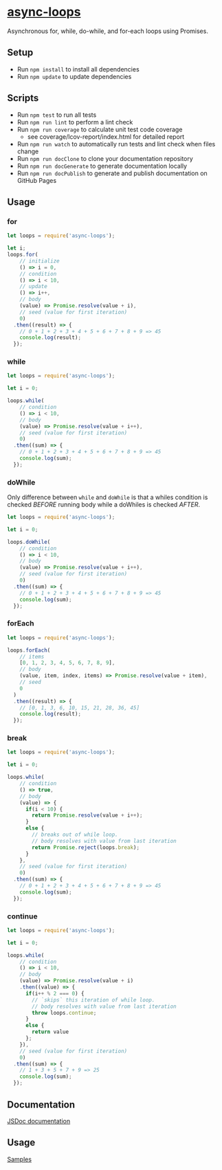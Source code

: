 # [async-loops](https://github.com/h2oboi89/async-loops)

Asynchronous for, while, do-while, and for-each loops using Promises.

## Setup
- Run `npm install` to install all dependencies
- Run `npm update` to update dependencies

## Scripts
- Run `npm test` to run all tests
- Run `npm run lint` to perform a lint check
- Run `npm run coverage` to calculate unit test code coverage
   - see coverage/lcov-report/index.html for detailed report
- Run `npm run watch` to automatically run tests and lint check when files change
- Run `npm run docClone` to clone your documentation repository
- Run `npm run docGenerate` to generate documentation locally
- Run `npm run docPublish` to generate and publish documentation on GitHub Pages

## Usage

### for

```js
let loops = require('async-loops');

let i;
loops.for(
    // initialize
    () => i = 0,
    // condition
    () => i < 10,
    // update
    () => i++,
    // body
    (value) => Promise.resolve(value + i),
    // seed (value for first iteration)
    0)
  .then((result) => {
    // 0 + 1 + 2 + 3 + 4 + 5 + 6 + 7 + 8 + 9 => 45
    console.log(result);
  });
```

### while

```js
let loops = require('async-loops');

let i = 0;

loops.while(
    // condition
    () => i < 10,
    // body
    (value) => Promise.resolve(value + i++),
    // seed (value for first iteration)
    0)
  .then((sum) => {
    // 0 + 1 + 2 + 3 + 4 + 5 + 6 + 7 + 8 + 9 => 45
    console.log(sum);
  });
```

### doWhile
Only difference between `while` and `doWhile` is that a whiles condition is
checked *BEFORE* running body while a doWhiles is checked *AFTER*.


```js
let loops = require('async-loops');

let i = 0;

loops.doWhile(
    // condition
    () => i < 10,
    // body
    (value) => Promise.resolve(value + i++),
    // seed (value for first iteration)
    0)
  .then((sum) => {
    // 0 + 1 + 2 + 3 + 4 + 5 + 6 + 7 + 8 + 9 => 45
    console.log(sum);
  });
```

### forEach

```js
let loops = require('async-loops');

loops.forEach(
    // items
    [0, 1, 2, 3, 4, 5, 6, 7, 8, 9],
    // body
    (value, item, index, items) => Promise.resolve(value + item),
    // seed
    0
  )
  .then((result) => {
    // [0, 1, 3, 6, 10, 15, 21, 28, 36, 45]
    console.log(result);
  });
```

### break

```js
let loops = require('async-loops');

let i = 0;

loops.while(
    // condition
    () => true,
    // body
    (value) => {
      if(i < 10) {
        return Promise.resolve(value + i++);
      }
      else {
        // breaks out of while loop.
        // body resolves with value from last iteration
        return Promise.reject(loops.break);
      }
    },
    // seed (value for first iteration)
    0)
  .then((sum) => {
    // 0 + 1 + 2 + 3 + 4 + 5 + 6 + 7 + 8 + 9 => 45
    console.log(sum);
  });
```

### continue

```js
let loops = require('async-loops');

let i = 0;

loops.while(
    // condition
    () => i < 10,
    // body
    (value) => Promise.resolve(value + i)
    .then((value) => {
      if(i++ % 2 === 0) {
        // `skips` this iteration of while loop.
        // body resolves with value from last iteration
        throw loops.continue;
      }
      else {
        return value
      };
    }),
    // seed (value for first iteration)
    0)
  .then((sum) => {
    // 1 + 3 + 5 + 7 + 9 => 25
    console.log(sum);
  });
```

## Documentation
[JSDoc documentation](https://h2oboi89.github.io/async-loops/)

## Usage
[Samples](https://github.com/h2oboi89/async-loops/tree/master/sample)
